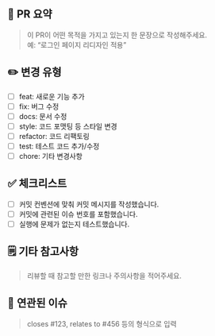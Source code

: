 ## 🚀 PR 요약

> 이 PR이 어떤 목적을 가지고 있는지 한 문장으로 작성해주세요.  
> 예: “로그인 페이지 리디자인 적용”

## ✏️ 변경 유형

- [ ] feat: 새로운 기능 추가
- [ ] fix: 버그 수정
- [ ] docs: 문서 수정
- [ ] style: 코드 포맷팅 등 스타일 변경
- [ ] refactor: 코드 리팩토링
- [ ] test: 테스트 코드 추가/수정
- [ ] chore: 기타 변경사항

## ✅ 체크리스트

- [ ] 커밋 컨벤션에 맞춰 커밋 메시지를 작성했습니다.
- [ ] 커밋에 관련된 이슈 번호를 포함했습니다.
- [ ] 실행에 문제가 없는지 테스트했습니다.

## 🗒️ 기타 참고사항

> 리뷰할 때 참고할 만한 링크나 주의사항을 적어주세요.

## 🔗 연관된 이슈

> closes #123, relates to #456 등의 형식으로 입력
